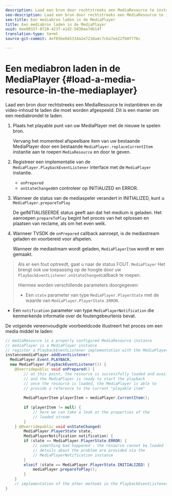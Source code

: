 ```yaml
---
description: Laad een bron door rechtstreeks een MediaResource te instantiëren en de video-inhoud te laden die moet worden afgespeeld. Dit is een manier om een mediabrondel te laden.
seo-description: Laad een bron door rechtstreeks een MediaResource te instantiëren en de video-inhoud te laden die moet worden afgespeeld. Dit is een manier om een mediabrondel te laden.
seo-title: Een mediabron laden in de MediaPlayer
title: Een mediabron laden in de MediaPlayer
uuid: 6ee8032f-0728-423f-a1d2-5030aa7db14f
translation-type: tm+mt
source-git-commit: 4ef05be045334a2e723da4c7c6a7ee22fb0f776c

---
```



# Een mediabron laden in de MediaPlayer {#load-a-media-resource-in-the-mediaplayer}

Laad een bron door rechtstreeks een MediaResource te instantiëren en de video-inhoud te laden die moet worden afgespeeld. Dit is een manier om een mediabrondel te laden.

1. Plaats het playable punt van uw MediaPlayer met de nieuwe te spelen bron.

   Vervang het momenteel afspeelbare item van uw bestaande MediaPlayer door een bestaande `MediaPlayer.replaceCurrentItem` instantie aan te roepen `MediaResource` en door te geven.

1. Registreer een implementatie van de `MediaPlayer.PlaybackEventListener` interface met de `MediaPlayer` instantie.

   * `onPrepared`
   * `onStateChanged`en controleer op INITIALIZED en ERROR.

1. Wanneer de status van de mediaspeler verandert in INITIALIZED, kunt u `MediaPlayer.prepareToPlay`

   De geINITIALISEERDE status geeft aan dat het medium is geladen. Het aanroepen `prepareToPlay` begint het proces van het oplossen en plaatsen van reclame, als om het even welk.

1. Wanneer TVSDK de `onPrepared` callback aanroept, is de mediastream geladen en voorbereid voor afspelen.

   Wanneer de mediastream wordt geladen, `MediaPlayerItem` wordt er een gemaakt.

>Als er een fout optreedt, gaat u naar de status FOUT. `MediaPlayer` Het brengt ook uw toepassing op de hoogte door uw `PlaybackEventListener.onStateChanged`callback te roepen.
>
>Hiermee worden verschillende parameters doorgegeven:
>* Een `state` parameter van type `MediaPlayer.PlayerState` met de waarde van `MediaPlayer.PlayerState.ERROR`.
   >
   >
* Een `notification` parameter van type `MediaPlayerNotification` die kenmerkende informatie over de foutengebeurtenis bevat.


De volgende vereenvoudigde voorbeeldcode illustreert het proces om een media middel te laden:

```java
// mediaResource is a properly configured MediaResource instance 
// mediaPlayer is a MediaPlayer instance 
// register a PlaybackEventListener implementation with the MediaPlayer  
instancemediaPlayer.addEventListener( 
  MediaPlayer.Event.PLAYBACK, 
  new MediaPlayer.PlaybackEventListener()) { 
    @Overridepublic void onPrepared() { 
        // at this point, the resource is successfully loaded and available 
        // and the MediaPlayer is ready to start the playback 
        // once the resource is loaded, the MediaPlayer is able to 
        // provide a reference to the current "playable item" 
 
        MediaPlayerItem playerItem = mediaPlayer.CurrentItem(); 
 
        if (playerItem != null) {     
            // here we can take a look at the properties of the     
            // loaded stream 
        } 
    } @Overridepublic void onStateChanged( 
        MediaPlayer.PlayerState state,  
        MediaPlayerNotification notification) { 
        if (state == MediaPlayer.PlayerState.ERROR) { 
            // something bad happened - the resource cannot be loaded    
            // details about the problem are provided via the  
            // MediaPlayerNotification instance 
        }  
        elseif (state == MediaPlayer.PlayerState.INITIALIZED) {     
            mediaPlayer.prepareToPlay(); 
        } 
    } 
    // implementation of the other methods in the PlaybackEventListener interface... 
} 
```
